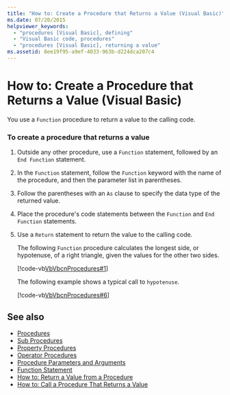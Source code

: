 ```yaml
---
title: "How to: Create a Procedure that Returns a Value (Visual Basic)"
ms.date: 07/20/2015
helpviewer_keywords: 
  - "procedures [Visual Basic], defining"
  - "Visual Basic code, procedures"
  - "procedures [Visual Basic], returning a value"
ms.assetid: 8ee19f95-a9ef-4033-963b-d224dca207c4
---
```

# How to: Create a Procedure that Returns a Value (Visual Basic)
You use a `Function` procedure to return a value to the calling code.  
  
### To create a procedure that returns a value  
  
1. Outside any other procedure, use a `Function` statement, followed by an `End Function` statement.  
  
2. In the `Function` statement, follow the `Function` keyword with the name of the procedure, and then the parameter list in parentheses.  
  
3. Follow the parentheses with an `As` clause to specify the data type of the returned value.  
  
4. Place the procedure's code statements between the `Function` and `End Function` statements.  
  
5. Use a `Return` statement to return the value to the calling code.  
  
     The following `Function` procedure calculates the longest side, or hypotenuse, of a right triangle, given the values for the other two sides.  
  
     [!code-vb[VbVbcnProcedures#1](~/samples/snippets/visualbasic/VS_Snippets_VBCSharp/VbVbcnProcedures/VB/Class1.vb#1)]  
  
     The following example shows a typical call to `hypotenuse`.  
  
     [!code-vb[VbVbcnProcedures#6](~/samples/snippets/visualbasic/VS_Snippets_VBCSharp/VbVbcnProcedures/VB/Class1.vb#6)]  
  
## See also

- [Procedures](./index.md)
- [Sub Procedures](./sub-procedures.md)
- [Property Procedures](./property-procedures.md)
- [Operator Procedures](./operator-procedures.md)
- [Procedure Parameters and Arguments](./procedure-parameters-and-arguments.md)
- [Function Statement](../../../../visual-basic/language-reference/statements/function-statement.md)
- [How to: Return a Value from a Procedure](./how-to-return-a-value-from-a-procedure.md)
- [How to: Call a Procedure That Returns a Value](./how-to-call-a-procedure-that-returns-a-value.md)
